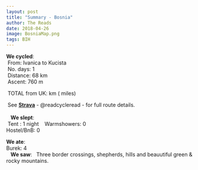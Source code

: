 ```yaml
---
layout: post
title: "Summary - Bosnia"
author: The Reads
date: 2018-04-26
image: BosniaMap.png
tags: BIH  
---
```


**We cycled**:  
  From: Ivanica to Kucista    
  No. days: 1  
  Distance: 68 km  
  Ascent: 760 m    
  
  TOTAL from UK:  km ( miles)  
  
  See [**Strava**](https://www.strava.com/athletes/readcycleread) - @readcycleread - for full route details.  
    
  
  **We slept**:  
  Tent : 1 night   
  Warmshowers: 0    
  Hostel/BnB: 0  
    
  **We ate**:  
  Burek: 4  
  
  **We saw**:  
  Three border crossings, shepherds, hills and beauutiful green & rocky mountains.   
